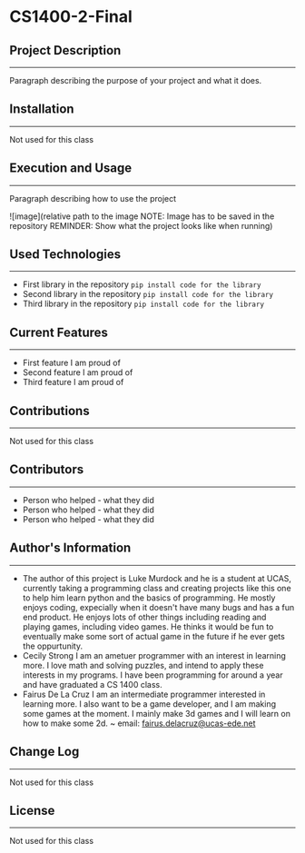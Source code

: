 # CS1400-2-Final

## Project Description
---
Paragraph describing the purpose of your project and what it does.  

## Installation
---
Not used for this class  

## Execution and Usage
---
Paragraph describing how to use the project

![image](relative path to the image NOTE: Image has to be saved in the repository REMINDER: Show what the project looks like when running)  

## Used Technologies
---
+ First library in the repository
`pip install code for the library`
+ Second library in the repository
`pip install code for the library`
+ Third library in the repository
`pip install code for the library`  

## Current Features
---
+ First feature I am proud of
+ Second feature I am proud of
+ Third feature I am proud of  

## Contributions
---
Not used for this class  

## Contributors
---
+ Person who helped - what they did
+ Person who helped - what they did
+ Person who helped - what they did  

## Author's Information
---
+ The author of this project is Luke Murdock and he is a student at UCAS, currently taking a programming class and creating projects like this one to help him learn python and the basics of programming. He mostly enjoys coding, expecially when it doesn't have many bugs and has a fun end product. He enjoys lots of other things including reading and playing games, including video games. He thinks it would be fun to eventually make some sort of actual game in the future if he ever gets the oppurtunity.  
+ Cecily Strong
I am an ametuer programmer with an interest in learning more. I love math and solving puzzles, and intend to apply these interests in my programs. I have been programming for around a year and have graduated a CS 1400 class.
+ Fairus De La Cruz
I am an intermediate programmer interested in learning more. I also want to be a game developer, and I am making some games at the moment. I mainly make 3d games and I will learn on how to make some 2d. 
~ email: fairus.delacruz@ucas-ede.net
## Change Log
---
Not used for this class  

## License
---
Not used for this class  
